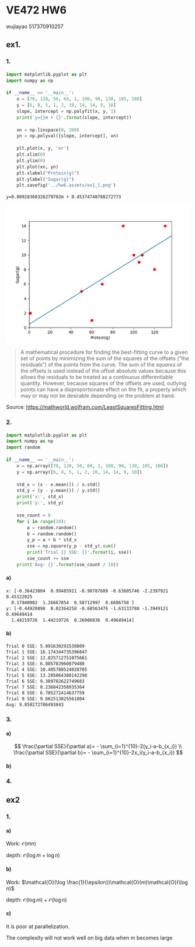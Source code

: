# VE472 HW6

wujiayao 517370910257

## ex1.

### 1. 

~~~python
import matplotlib.pyplot as plt
import numpy as np

if __name__ == '__main__':
    x = [70, 120, 50, 60, 1, 100, 90, 130, 105, 108]
    y = [6, 8, 5, 1, 2, 10, 14, 14, 9, 10]
    slope, intercept = np.polyfit(x, y, 1)
    print('y={}m + {}'.format(slope, intercept))

    xn = np.linspace(0, 200)
    yn = np.polyval([slope, intercept], xn)

    plt.plot(x, y, 'or')
    plt.xlim(0)
    plt.ylim(0)
    plt.plot(xn, yn)
    plt.xlabel("Protein(g)")
    plt.ylabel("Sugar(g)")
    plt.savefig('../hw6.assets/ex1_1.png')

~~~

`y=0.08928360326279702m + 0.45374748788272773`

![ex1_1](hw6.assets/ex1.1.png)

> A mathematical procedure for finding the best-fitting curve to a given set of points by minimizing the sum of the squares of the offsets ("the residuals") of the points from the curve. The sum of the *squares* of the offsets is used instead of the offset absolute values because this allows the residuals to be treated as a continuous differentiable quantity. However, because squares of the offsets are used, outlying points can have a disproportionate effect on the fit, a property which may or may not be desirable depending on the problem at hand.

Source: https://mathworld.wolfram.com/LeastSquaresFitting.html

### 2. 

~~~python
import matplotlib.pyplot as plt
import numpy as np
import random

if __name__ == '__main__':
    x = np.array([70, 120, 50, 60, 1, 100, 90, 130, 105, 108])
    y = np.array([6, 8, 5, 1, 2, 10, 14, 14, 9, 10])

    std_x = (x - x.mean()) / x.std()
    std_y = (y - y.mean()) / y.std()
    print('x:', std_x)
    print('y:', std_y)

    sse_count = 0
    for i in range(10):
        a = random.random()
        b = random.random()
        y_p = a + b * std_x
        sse = np.square(y_p - std_y).sum()
        print('Trial {} SSE: {}'.format(i, sse))
        sse_count += sse
    print('Avg: {}'.format(sse_count / 10))
~~~



#### a)



~~~
x: [-0.36423804  0.99485911 -0.90787689 -0.63605746 -2.2397921   0.45122025
  0.17940082  1.26667854  0.58712997  0.6686758 ]
y: [-0.44920898  0.02364258 -0.68563476 -1.63133788 -1.3949121   0.49649414
  1.44219726  1.44219726  0.26006836  0.49649414]
~~~

#### b)

~~~
Trial 0 SSE: 5.091630291530809
Trial 1 SSE: 16.174344735396847
Trial 2 SSE: 12.825712751075661
Trial 3 SSE: 6.805783960879488
Trial 4 SSE: 10.405780524028705
Trial 5 SSE: 13.205064380142298
Trial 6 SSE: 9.389782622749683
Trial 7 SSE: 8.236842358935364
Trial 8 SSE: 6.705272414637759
Trial 9 SSE: 9.662513025561804
Avg: 9.850272706493843
~~~

### 3.

#### a)

$$
\frac{\partial SSE}{\partial a}= - \sum_{i=1}^{10}-2(y_i-a-b_{x_i}) \\
\frac{\partial SSE}{\partial b}= - \sum_{i=1}^{10}-2x_i(y_i-a-b_{x_i}) 
$$

#### b)

### 4.



## ex2

### 1. 

#### a)

Work: $\mathcal{O}(mn)$

depth: $\mathcal{O}(\log m+\log n)$

#### b)

Work: $\mathcal{O}(\log \frac{1}{\epsilon})\mathcal{O}(m)\mathcal{O}(\log n)$

depth: $\mathcal{O}(\log m)+\mathcal{O}(\log n)$

#### c)

It is poor at parallelization.

The complexity will not work well on big data when m becomes large
